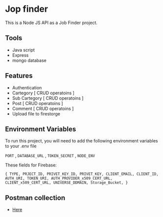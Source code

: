 
# Jop finder

This is a Node JS API as a Job Finder project.




## Tools

 - Java script
 - Express
 - mongo database

## Features

- Authentication
- Cartegory [ CRUD operatoins ]
- Sub Cartegory [ CRUD operatoins ]
- Post [ CRUD operatoins ]
- Comment [ CRUD operatoins ]
- Upload file to firestorge


## Environment Variables

To run this project, you will need to add the following environment variables to your .env file

`PORT` , `DATABASE_URL` , `TOKEN_SECRET` , `NODE_ENV`

These fields for Firebase:

`{
    TYPE,
    PRJECT_ID,
    PRIVET_KEY_ID,
    PRIVET_KEY,
    CLIENT_EMAIL,
    CLIENT_ID,
    AUTH_URI,
    TOKEN_URI,
    AUTH_PROVIDER_x509_CERT_URL,
    CLIENT_x509_CERT_URL,
    UNIVERSE_DDMAIN,
    Storage_Bucket,
}`


## Postman collection

- [Here](https://github.com/AbdAlftahSalem/job_finder_node/blob/main/Job%20finder.postman_collection.json)

